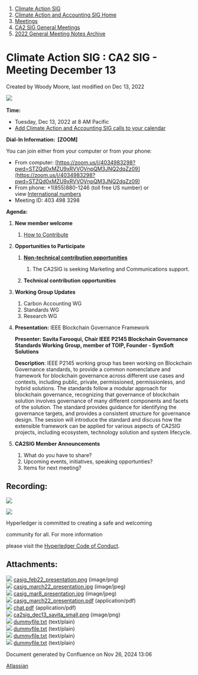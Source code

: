 1. [Climate Action SIG](index.html)
2. [Climate Action and Accounting SIG Home](Climate-Action-and-Accounting-SIG-Home_19005445.html)
3. [Meetings](Meetings_19005583.html)
4. [CA2 SIG General Meetings](CA2-SIG-General-Meetings_19006785.html)
5. [2022 General Meeting Notes Archive](2022-General-Meeting-Notes-Archive_19008715.html)

# Climate Action SIG : CA2 SIG - Meeting December 13

Created by Woody Moore, last modified on Dec 13, 2022

**![](attachments/19009822/19009854.png?width=550)** 

**Time:**

- Tuesday, Dec 13, 2022 at 8 AM Pacific
- [Add Climate Action and Accounting SIG calls to your calendar](https://lists.hyperledger.org/g/climate-sig/ics/invite.ics?repeatid=24572)

**Dial-In Information:  \[ZOOM]**

You can join either from your computer or from your phone:

- From computer: [https://zoom.us/j/4034983298?pwd=STZQd0xMZU9xRVVOVnpQM3JNQ2dqZz09](https://zoom.us/j/4034983298?pwd=STZQd0xMZU9xRVVOVnpQM3JNQ2dqZz09)
- From phone: +1(855)880-1246 (toll free US number) or view [International numbers](https://zoom.us/u/bAaJoyznp)
- Meeting ID: 403 498 3298

**Agenda:**

1. **New member welcome**
   
   1. [How to Contribute](How-to-Contribute_19006806.html)
2. **Opportunities to Participate**
   
   1. **[Non-technical contribution opportunities](https://lf-hyperledger.atlassian.net/wiki/display/CASIG/Non-technical+Contribution+Opportunities)**
      
      1. The CA2SIG is seeking Marketing and Communications support.
   2. **Technical contribution opportunities**
3. **Working Group Updates**
   
   1. Carbon Accounting WG
   2. Standards WG
   3. Research WG
4. **Presentation:** IEEE Blockchain Governance Framework
   
   **Presenter: Savita Farooqui, Chair IEEE P2145 Blockchain Governance Standards Working Group, member of TOIP, Founder - SymSoft Solutions**
   
   **Description**: IEEE P2145 working group has been working on Blockchain Governance standards, to provide a common nomenclature and framework for blockchain governance across different use cases and contexts, including public, private, permissioned, permissionless, and hybrid solutions. The standards follow a modular approach for blockchain governance, recognizing that governance of blockchain solution involves governance of many different components and facets of the solution. The standard provides guidance for identifying the governance targets, and provides a consistent structure for governance design. The session will introduce the standard and discuss how the extensible framework can be applied for various aspects of CA2SIG projects, including ecosystem, technology solution and system lifecycle.
5. **CA2SIG Member Announcements**
   
   1. What do you have to share?
   2. Upcoming events, initiatives, speaking opportunties?
   3. Items for next meeting?

## **Recording:**

![](https://wiki.hyperledger.org/download/attachments/29034696/Antitrustnotice.png?version=1&modificationDate=1581695654000&api=v2)

![](https://wiki.hyperledger.org/download/attachments/2392771/welcome.png?version=2&modificationDate=1572450107000&api=v2)

Hyperledger is committed to creating a safe and welcoming

community for all. For more information

please visit the [Hyperledger Code of Conduct](https://lf-hyperledger.atlassian.net/wiki/spaces/HYP/pages/19595281/Hyperledger+Code+of+Conduct).

## Attachments:

![](images/icons/bullet_blue.gif) [casig\_feb22\_presentation.png](attachments/19009822/19009828.png) (image/png)  
![](images/icons/bullet_blue.gif) [casig\_march22\_presentation.jpg](attachments/19009822/19009826.jpg) (image/jpeg)  
![](images/icons/bullet_blue.gif) [casig\_mar8\_presentation.jpg](attachments/19009822/19009827.jpg) (image/jpeg)  
![](images/icons/bullet_blue.gif) [casig\_march22\_presentation.pdf](attachments/19009822/19009830.pdf) (application/pdf)  
![](images/icons/bullet_blue.gif) [chat.pdf](attachments/19009822/19009825.pdf) (application/pdf)  
![](images/icons/bullet_blue.gif) [ca2sig\_dec13\_savita\_small.png](attachments/19009822/19009854.png) (image/png)  
![](images/icons/bullet_blue.gif) [dummyfile.txt](attachments/19009822/19009823.txt) (text/plain)  
![](images/icons/bullet_blue.gif) [dummyfile.txt](attachments/19009822/19009824.txt) (text/plain)  
![](images/icons/bullet_blue.gif) [dummyfile.txt](attachments/19009822/19009829.txt) (text/plain)  
![](images/icons/bullet_blue.gif) [dummyfile.txt](attachments/19009822/19009831.txt) (text/plain)

Document generated by Confluence on Nov 26, 2024 13:06

[Atlassian](http://www.atlassian.com/)

